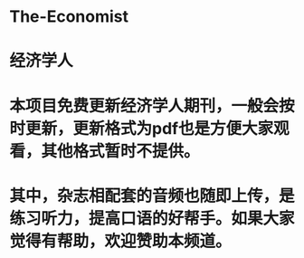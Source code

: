 # The-Economist
# 经济学人
#   本项目免费更新经济学人期刊，一般会按时更新，更新格式为pdf也是方便大家观看，其他格式暂时不提供。
# 其中，杂志相配套的音频也随即上传，是练习听力，提高口语的好帮手。如果大家觉得有帮助，欢迎赞助本频道。
